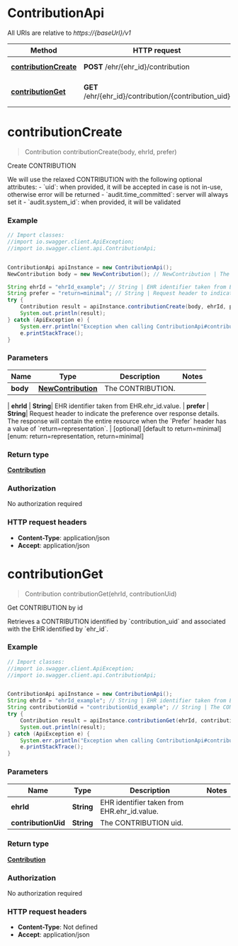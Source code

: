 # ContributionApi

All URIs are relative to *https://{baseUrl}/v1*

Method | HTTP request | Description
------------- | ------------- | -------------
[**contributionCreate**](ContributionApi.md#contributionCreate) | **POST** /ehr/{ehr_id}/contribution | Create CONTRIBUTION
[**contributionGet**](ContributionApi.md#contributionGet) | **GET** /ehr/{ehr_id}/contribution/{contribution_uid} | Get CONTRIBUTION by id

<a name="contributionCreate"></a>
# **contributionCreate**
> Contribution contributionCreate(body, ehrId, prefer)

Create CONTRIBUTION

We will use the relaxed CONTRIBUTION with the following optional attributes:   - &#x60;uid&#x60;: when provided, it will be accepted in case is not in-use, otherwise error will be returned   - &#x60;audit.time_committed&#x60;: server will always set it   - &#x60;audit.system_id&#x60;: when provided, it will be validated 

### Example
```java
// Import classes:
//import io.swagger.client.ApiException;
//import io.swagger.client.api.ContributionApi;


ContributionApi apiInstance = new ContributionApi();
NewContribution body = new NewContribution(); // NewContribution | The CONTRIBUTION.

String ehrId = "ehrId_example"; // String | EHR identifier taken from EHR.ehr_id.value. 
String prefer = "return=minimal"; // String | Request header to indicate the preference over response details. The response will contain the entire resource when the `Prefer` header has a value of `return=representation`. 
try {
    Contribution result = apiInstance.contributionCreate(body, ehrId, prefer);
    System.out.println(result);
} catch (ApiException e) {
    System.err.println("Exception when calling ContributionApi#contributionCreate");
    e.printStackTrace();
}
```

### Parameters

Name | Type | Description  | Notes
------------- | ------------- | ------------- | -------------
 **body** | [**NewContribution**](NewContribution.md)| The CONTRIBUTION.
 |
 **ehrId** | **String**| EHR identifier taken from EHR.ehr_id.value.  |
 **prefer** | **String**| Request header to indicate the preference over response details. The response will contain the entire resource when the &#x60;Prefer&#x60; header has a value of &#x60;return&#x3D;representation&#x60;.  | [optional] [default to return&#x3D;minimal] [enum: return=representation, return=minimal]

### Return type

[**Contribution**](Contribution.md)

### Authorization

No authorization required

### HTTP request headers

 - **Content-Type**: application/json
 - **Accept**: application/json

<a name="contributionGet"></a>
# **contributionGet**
> Contribution contributionGet(ehrId, contributionUid)

Get CONTRIBUTION by id

Retrieves a CONTRIBUTION identified by &#x60;contribution_uid&#x60; and associated with the EHR identified by &#x60;ehr_id&#x60;. 

### Example
```java
// Import classes:
//import io.swagger.client.ApiException;
//import io.swagger.client.api.ContributionApi;


ContributionApi apiInstance = new ContributionApi();
String ehrId = "ehrId_example"; // String | EHR identifier taken from EHR.ehr_id.value. 
String contributionUid = "contributionUid_example"; // String | The CONTRIBUTION uid. 
try {
    Contribution result = apiInstance.contributionGet(ehrId, contributionUid);
    System.out.println(result);
} catch (ApiException e) {
    System.err.println("Exception when calling ContributionApi#contributionGet");
    e.printStackTrace();
}
```

### Parameters

Name | Type | Description  | Notes
------------- | ------------- | ------------- | -------------
 **ehrId** | **String**| EHR identifier taken from EHR.ehr_id.value.  |
 **contributionUid** | **String**| The CONTRIBUTION uid.  |

### Return type

[**Contribution**](Contribution.md)

### Authorization

No authorization required

### HTTP request headers

 - **Content-Type**: Not defined
 - **Accept**: application/json

